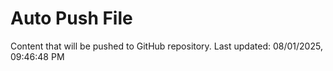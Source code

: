 # Auto Push File

Content that will be pushed to GitHub repository.
Last updated: 08/01/2025, 09:46:48 PM